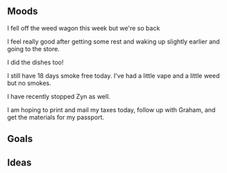 ## Moods

I fell off the weed wagon this week but we're so back

I feel really good after getting some rest and waking up slightly earlier and going to the store.

I did the dishes too!

I still have 18 days smoke free today. I've had a little vape and a little weed but no smokes.

I have recently stopped Zyn as well.

I am hoping to print and mail my taxes today, follow up with Graham, and get the materials for my passport.

## Goals

## Ideas

